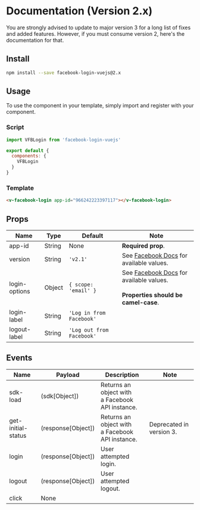 # Documentation (Version 2.x)
You are strongly advised to update to major version 3 for a long list of fixes and added features. However, if you must consume version 2, here's the documentation for that.

## Install
```bash
npm install --save facebook-login-vuejs@2.x
```

## Usage
To use the component in your template, simply import and register with your component.

### Script
```js
import VFBLogin from 'facebook-login-vuejs'

export default {
  components: {
    VFBLogin
  }
}
```

### Template
```html
<v-facebook-login app-id="966242223397117"></v-facebook-login>
```

## Props
<div id="props-table-wrap" class="docs-table-wrap">

| Name          | Type   | Default                   | Note |
|---------------|--------|---------------------------|------|
| app-id        | String | None                      | **Required prop**.
| version 	    | String | `'v2.1'`                  | See [Facebook Docs](https://developers.facebook.com/docs/apps/changelog/) for available values.
| login-options | Object | `{ scope: 'email' }`      | See [Facebook Docs](https://developers.facebook.com/docs/reference/javascript/FB.login/v2.9) for available values.<br><br>**Properties should be camel-case**.
| login-label   | String | `'Log in from Facebook'`  |
| logout-label  | String | `'Log out from Facebook'` |

</div>

## Events
<div id="events-table-wrap" class="docs-table-wrap">

| Name               | Payload            | Description                                          | Note |
|--------------------|--------------------|------------------------------------------------------|------|
| sdk-load           | (sdk[Object])      | Returns an object with <br> a Facebook API instance. | 
| get-initial-status | (response[Object]) | Returns an object with <br> a Facebook API instance. | Deprecated in version 3.
| login              | (response[Object]) | User attempted login.                                | 
| logout             | (response[Object]) | User attempted logout.                               | 
| click              | None               | &nbsp;                                               | 

</div>